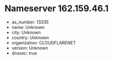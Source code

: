 # Nameserver 162.159.46.1

* as_number: 13335
* name: Unknown
* city: Unknown
* country: Unknown
* organization: CLOUDFLARENET
* version: Unknown
* dnssec: true
